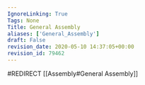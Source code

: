 ```yaml
---
IgnoreLinking: True
Tags: None
Title: General Assembly
aliases: ['General_Assembly']
draft: False
revision_date: 2020-05-10 14:37:05+00:00
revision_id: 79462
---
```


#REDIRECT [[Assembly#General Assembly]]